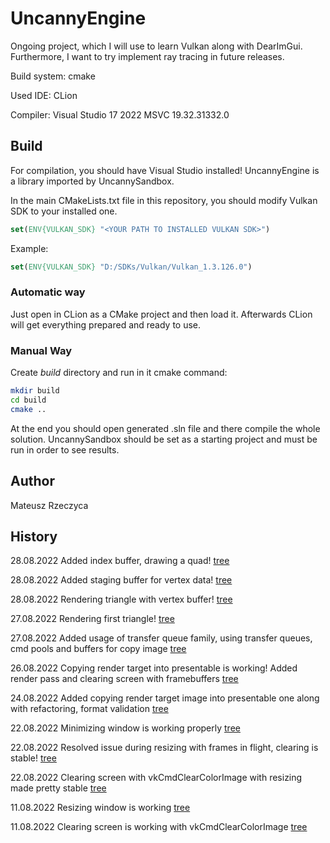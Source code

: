
# UncannyEngine

Ongoing project, which I will use to learn Vulkan along with DearImGui.
Furthermore, I want to try implement ray tracing in future releases.

Build system: cmake

Used IDE: CLion

Compiler: Visual Studio 17 2022 MSVC 19.32.31332.0

## Build

For compilation, you should have Visual Studio installed! UncannyEngine is a library imported by UncannySandbox.

In the main CMakeLists.txt file in this repository, you should modify Vulkan SDK to your installed one.

```cmake
set(ENV{VULKAN_SDK} "<YOUR PATH TO INSTALLED VULKAN SDK>")
```

Example:

```cmake
set(ENV{VULKAN_SDK} "D:/SDKs/Vulkan/Vulkan_1.3.126.0")
```

### Automatic way

Just open in CLion as a CMake project and then load it. Afterwards CLion will get everything
prepared and ready to use.

### Manual Way

Create *build* directory and run in it cmake command:

```bash
mkdir build
cd build
cmake ..
```

At the end you should open generated .sln file and there compile the whole solution. UncannySandbox
should be set as a starting project and must be run in order to see results.

## Author

Mateusz Rzeczyca

## History

28.08.2022 Added index buffer, drawing a quad! [tree](https://github.com/Mregussek/UncannyEngine/tree/c6368d8cf7f02dd3ff31681c89484223453ec087)

28.08.2022 Added staging buffer for vertex data! [tree](https://github.com/Mregussek/UncannyEngine/tree/754b43268619131bc14fab726278598f2e3005a9)

28.08.2022 Rendering triangle with vertex buffer! [tree](https://github.com/Mregussek/UncannyEngine/tree/bf62523a37b0a4af7c6580fe2d45fb063d35fb23)

27.08.2022 Rendering first triangle! [tree](https://github.com/Mregussek/UncannyEngine/tree/25fbcd56292f56d41262c9bc9cd02a4450a88483)

27.08.2022 Added usage of transfer queue family, using transfer queues, cmd pools and buffers for copy image [tree](https://github.com/Mregussek/UncannyEngine/tree/eb39e1468d790c4c91a257300b7737f51db69f98)

26.08.2022 Copying render target into presentable is working! Added render pass and clearing screen with framebuffers [tree](https://github.com/Mregussek/UncannyEngine/tree/0147d1343fceb27527e046734fd5ee41fc94988e)

24.08.2022 Added copying render target image into presentable one along with refactoring, format validation [tree](https://github.com/Mregussek/UncannyEngine/tree/295f5cf22c8870677da0d7065e2d3e8d880a3e1c)

22.08.2022 Minimizing window is working properly [tree](https://github.com/Mregussek/UncannyEngine/tree/fa7adc5e0d8fc2c3b31545306a5fbec942b51606)

22.08.2022 Resolved issue during resizing with frames in flight, clearing is stable! [tree](https://github.com/Mregussek/UncannyEngine/tree/cfa00b9c0c286e6bf4edfb741e64ddce43e30cbd)

22.08.2022 Clearing screen with vkCmdClearColorImage with resizing made pretty stable [tree](https://github.com/Mregussek/UncannyEngine/tree/5fff1785a408d2839e26bc89e78152623433e80d)

11.08.2022 Resizing window is working [tree](https://github.com/Mregussek/UncannyEngine/tree/16ac43f74d5b142c6cd3aee21abf35130501a6fe)

11.08.2022 Clearing screen is working with vkCmdClearColorImage [tree](https://github.com/Mregussek/UncannyEngine/tree/3a75c1a14a187e0e75f51a2a607439b0a95d1a11)
